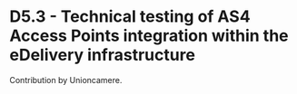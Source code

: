 # D5.3 - Technical testing of AS4 Access Points integration within the eDelivery infrastructure

Contribution by Unioncamere.